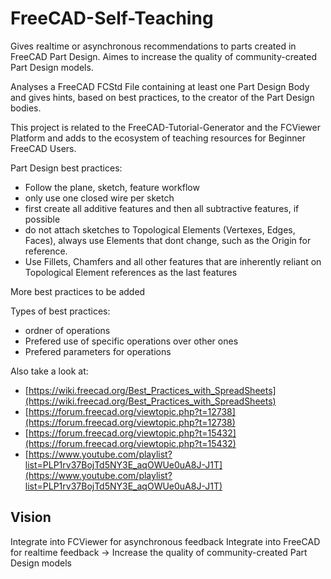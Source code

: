 # FreeCAD-Self-Teaching
Gives realtime or asynchronous recommendations to parts created in FreeCAD Part Design. Aimes to increase the quality of community-created Part Design models.

Analyses a FreeCAD FCStd File containing at least one Part Design Body and gives hints, based on best practices, to the creator of the Part Design bodies.

This project is related to the FreeCAD-Tutorial-Generator and the FCViewer Platform and adds to the ecosystem of teaching resources for Beginner FreeCAD Users.

Part Design best practices:
- Follow the plane, sketch, feature workflow
- only use one closed wire per sketch
- first create all additive features and then all subtractive features, if possible
- do not attach sketches to Topological Elements (Vertexes, Edges, Faces), always use Elements that dont change, such as the Origin for reference.
- Use Fillets, Chamfers and all other features that are inherently reliant on Topological Element references as the last features


More best practices to be added

Types of best practices:
- ordner of operations
- Prefered use of specific operations over other ones
- Prefered parameters for operations


Also take a look at: 
- [https://wiki.freecad.org/Best_Practices_with_SpreadSheets](https://wiki.freecad.org/Best_Practices_with_SpreadSheets)
- [https://forum.freecad.org/viewtopic.php?t=12738](https://forum.freecad.org/viewtopic.php?t=12738)
- [https://forum.freecad.org/viewtopic.php?t=15432](https://forum.freecad.org/viewtopic.php?t=15432)
- [https://www.youtube.com/playlist?list=PLP1rv37BojTd5NY3E_aqOWUe0uA8J-J1T](https://www.youtube.com/playlist?list=PLP1rv37BojTd5NY3E_aqOWUe0uA8J-J1T)

## Vision
Integrate into FCViewer for asynchronous feedback
Integrate into FreeCAD for realtime feedback
-> Increase the quality of community-created Part Design models

